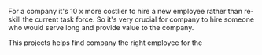 For a company it's 10 x more costlier to hire a new employee rather than re-skill the current task force. So it's very crucial for company to hire someone who would serve long and provide value to the company.

This projects helps find company the right employee for the 
